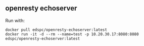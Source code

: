 openresty echoserver
---

Run with:
```shell
docker pull edspc/openresty-echoserver:latest
docker run -it -d --rm --name=test -p 10.20.30.17:8080:8080 edspc/openresty-echoserver:latest
```
